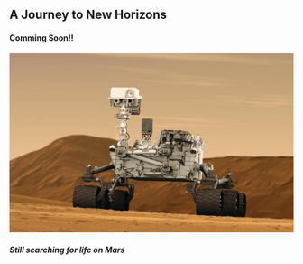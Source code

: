 <div class="container text-center my-5">
    <h2 class="">A Journey to New Horizons</h2>
    <h4 class="mb-4 text-muted">Comming Soon!!</h4>
    <img src="images/rover.jpg" class="rounded-circle shadow-lg img-fluid mb-4 rover" alt="Rover">
    <h5 class="text-muted">Still searching for life on Mars</h5>
</div>